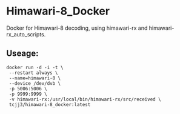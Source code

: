 # Himawari-8_Docker
Docker for Himawari-8 decoding, using himawari-rx and himawari-rx_auto_scripts.

## Useage:
```
docker run -d -i -t \
 --restart always \
 --name=himawari-8 \
 --device /dev/dvb \
 -p 5006:5006 \
 -p 9999:9999 \
 -v himawari-rx:/usr/local/bin/himawari-rx/src/received \
 tcjj3/himawari-8_docker:latest
```
